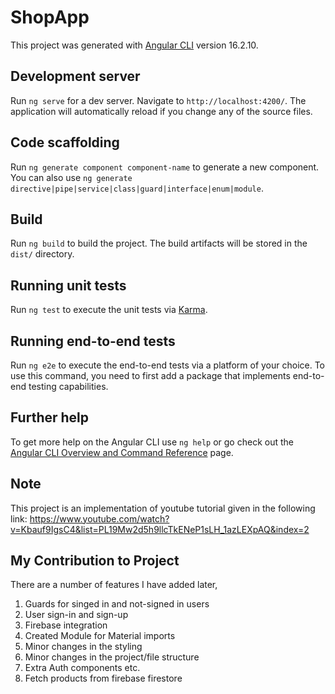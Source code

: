 # ShopApp

This project was generated with [Angular CLI](https://github.com/angular/angular-cli) version 16.2.10.

## Development server

Run `ng serve` for a dev server. Navigate to `http://localhost:4200/`. The application will automatically reload if you change any of the source files.

## Code scaffolding

Run `ng generate component component-name` to generate a new component. You can also use `ng generate directive|pipe|service|class|guard|interface|enum|module`.

## Build

Run `ng build` to build the project. The build artifacts will be stored in the `dist/` directory.

## Running unit tests

Run `ng test` to execute the unit tests via [Karma](https://karma-runner.github.io).

## Running end-to-end tests

Run `ng e2e` to execute the end-to-end tests via a platform of your choice. To use this command, you need to first add a package that implements end-to-end testing capabilities.

## Further help

To get more help on the Angular CLI use `ng help` or go check out the [Angular CLI Overview and Command Reference](https://angular.io/cli) page.

## Note
This project is an implementation of youtube tutorial given in the following link:
https://www.youtube.com/watch?v=Kbauf9IgsC4&list=PL19Mw2d5h9llcTkENeP1sLH_1azLEXpAQ&index=2

## My Contribution to Project

There are a number of features I have added later,

1. Guards for singed in and not-signed in users
2. User sign-in and sign-up
3. Firebase integration
4. Created Module for Material imports
5. Minor changes in the styling
6. Minor changes in the project/file structure
7. Extra Auth components etc.
8. Fetch products from firebase firestore